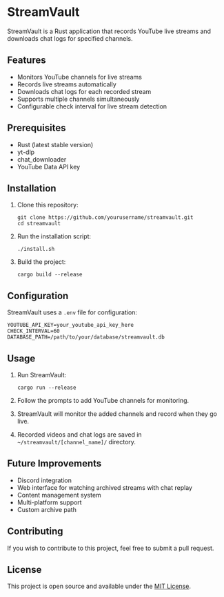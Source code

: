# StreamVault

StreamVault is a Rust application that records YouTube live streams and downloads chat logs for specified channels.

## Features

- Monitors YouTube channels for live streams
- Records live streams automatically
- Downloads chat logs for each recorded stream
- Supports multiple channels simultaneously
- Configurable check interval for live stream detection

## Prerequisites

- Rust (latest stable version)
- yt-dlp
- chat_downloader
- YouTube Data API key

## Installation

1. Clone this repository:
   ```
   git clone https://github.com/yourusername/streamvault.git
   cd streamvault
   ```

2. Run the installation script:
   ```
   ./install.sh
   ```

3. Build the project:
   ```
   cargo build --release
   ```

## Configuration

StreamVault uses a `.env` file for configuration:

```
YOUTUBE_API_KEY=your_youtube_api_key_here
CHECK_INTERVAL=60
DATABASE_PATH=/path/to/your/database/streamvault.db
```

## Usage

1. Run StreamVault:
   ```
   cargo run --release
   ```

2. Follow the prompts to add YouTube channels for monitoring.

3. StreamVault will monitor the added channels and record when they go live.

4. Recorded videos and chat logs are saved in `~/streamvault/[channel_name]/` directory.

## Future Improvements

- Discord integration
- Web interface for watching archived streams with chat replay
- Content management system
- Multi-platform support
- Custom archive path

## Contributing

If you wish to contribute to this project, feel free to submit a pull request.

## License

This project is open source and available under the [MIT License](LICENSE).